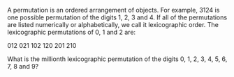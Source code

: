 A permutation is an ordered arrangement of objects. For example, 3124 is one possible permutation 
of the digits 1, 2, 3 and 4. If all of the permutations are listed numerically or alphabetically, 
we call it lexicographic order. The lexicographic permutations of 0, 1 and 2 are:

012   021   102   120   201   210

What is the millionth lexicographic permutation of the digits 0, 1, 2, 3, 4, 5, 6, 7, 8 and 9?